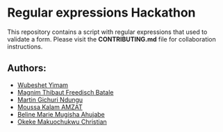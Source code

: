 # Regular expressions Hackathon

This repository contains a script with regular expressions that used to validate a form.
Please visit the **CONTRIBUTING.md** file for collaboration instructions.

## Authors:
 - [Wubeshet Yimam](https://github.com/wubeshetA)
 - [Magnim Thibaut Freedisch Batale](https://github.com/Freedisch)
 - [Martin Gichuri Ndungu](https://github.com/Gichuri)
 - [Moussa Kalam AMZAT](https://github.com/Moussa-Kalam)
 - [Beline Marie Mugisha Ahujabe](https://github.com/Mugisha-Beline)
 - [Okeke Makuochukwu Christian](https://github.com/Makuo67)